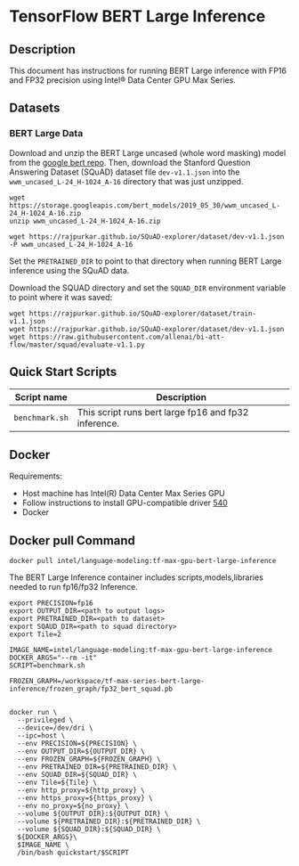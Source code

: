 # TensorFlow BERT Large Inference

## Description
This document has instructions for running BERT Large inference with FP16 and FP32 precision using Intel® Data Center GPU Max Series. 

## Datasets 

### BERT Large Data
Download and unzip the BERT Large uncased (whole word masking) model from the [google bert repo](https://github.com/google-research/bert#pre-trained-models).
Then, download the Stanford Question Answering Dataset (SQuAD) dataset file `dev-v1.1.json` into the `wwm_uncased_L-24_H-1024_A-16` directory that was just unzipped.

```
wget https://storage.googleapis.com/bert_models/2019_05_30/wwm_uncased_L-24_H-1024_A-16.zip
unzip wwm_uncased_L-24_H-1024_A-16.zip

wget https://rajpurkar.github.io/SQuAD-explorer/dataset/dev-v1.1.json -P wwm_uncased_L-24_H-1024_A-16
```
Set the `PRETRAINED_DIR` to point to that directory when running BERT Large inference using the SQuAD data.

Download the SQUAD directory and set the `SQUAD_DIR` environment variable to point where it was saved:
  ```
  wget https://rajpurkar.github.io/SQuAD-explorer/dataset/train-v1.1.json
  wget https://rajpurkar.github.io/SQuAD-explorer/dataset/dev-v1.1.json
  wget https://raw.githubusercontent.com/allenai/bi-att-flow/master/squad/evaluate-v1.1.py
  ```

## Quick Start Scripts
| Script name | Description |
|-------------|-------------|
| `benchmark.sh` | This script runs bert large fp16 and fp32 inference. |

## Docker
Requirements:
* Host machine has Intel(R) Data Center Max Series GPU
* Follow instructions to install GPU-compatible driver [540](https://dgpu-docs.intel.com/releases/stable_540_20221205.html#ubuntu-22-04)
* Docker

## Docker pull Command
```
docker pull intel/language-modeling:tf-max-gpu-bert-large-inference
```
The BERT Large Inference container includes scripts,models,libraries needed to run fp16/fp32 Inference. 

```
export PRECISION=fp16
export OUTPUT_DIR=<path to output logs>
export PRETRAINED_DIR=<path to dataset>
export SQAUD_DIR=<path to squad directory>
export Tile=2

IMAGE_NAME=intel/language-modeling:tf-max-gpu-bert-large-inference
DOCKER_ARGS="--rm -it"
SCRIPT=benchmark.sh

FROZEN_GRAPH=/workspace/tf-max-series-bert-large-inference/frozen_graph/fp32_bert_squad.pb


docker run \
  --privileged \
  --device=/dev/dri \
  --ipc=host \
  --env PRECISION=${PRECISION} \
  --env OUTPUT_DIR=${OUTPUT_DIR} \
  --env FROZEN_GRAPH=${FROZEN_GRAPH} \
  --env PRETRAINED_DIR=${PRETRAINED_DIR} \
  --env SQUAD_DIR=${SQUAD_DIR} \
  --env Tile=${Tile} \
  --env http_proxy=${http_proxy} \
  --env https_proxy=${https_proxy} \
  --env no_proxy=${no_proxy} \
  --volume ${OUTPUT_DIR}:${OUTPUT_DIR} \
  --volume ${PRETRAINED_DIR}:${PRETRAINED_DIR} \
  --volume ${SQUAD_DIR}:${SQUAD_DIR} \
  ${DOCKER_ARGS}\
  $IMAGE_NAME \
  /bin/bash quickstart/$SCRIPT
  ```